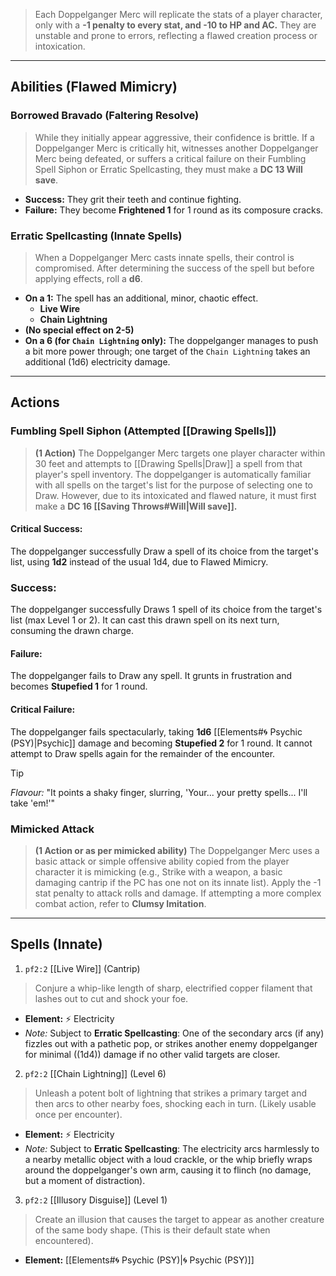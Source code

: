 > Each Doppelganger Merc will replicate the stats of a player character, only with a **-1 penalty to every stat, and -10 to HP and AC.** They are unstable and prone to errors, reflecting a flawed creation process or intoxication.

---

## Abilities (Flawed Mimicry)

### Borrowed Bravado (Faltering Resolve)

> While they initially appear aggressive, their confidence is brittle. If a Doppelganger Merc is critically hit, witnesses another Doppelganger Merc being defeated, or suffers a critical failure on their Fumbling Spell Siphon or Erratic Spellcasting, they must make a **DC 13 Will save**.

*   **Success:** They grit their teeth and continue fighting.
*   **Failure:** They become **Frightened 1** for 1 round as its composure cracks.

### Erratic Spellcasting (Innate Spells)

> When a Doppelganger Merc casts innate spells, their control is compromised. After determining the success of the spell but before applying effects, roll a **d6**.

*   **On a 1:** The spell has an additional, minor, chaotic effect.
    *   **Live Wire**
    *   **Chain Lightning**
*   **(No special effect on 2-5)**
*   **On a 6 (for `Chain Lightning` only):** The doppelganger manages to push a bit more power through; one target of the `Chain Lightning` takes an additional \(1d6\) electricity damage.

---
## Actions

### Fumbling Spell Siphon (Attempted [[Drawing Spells]])

> **(1 Action)** The Doppelganger Merc targets one player character within 30 feet and attempts to [[Drawing Spells|Draw]] a spell from that player's spell inventory. The doppelganger is automatically familiar with all spells on the target's list for the purpose of selecting one to Draw. However, due to its intoxicated and flawed nature, it must first make a **DC 16 [[Saving Throws#Will|Will save]].**

#### Critical Success:

The doppelganger successfully Draw a spell of its choice from the target's list, using **1d2** instead of the usual 1d4, due to Flawed Mimicry.
### Success:

The doppelganger successfully Draws 1 spell of its choice from the target's list (max Level 1 or 2). It can cast this drawn spell on its next turn, consuming the drawn charge.

#### Failure:

The doppelganger fails to Draw any spell. It grunts in frustration and becomes **Stupefied 1** for 1 round.
#### Critical Failure:

The doppelganger fails spectacularly, taking **1d6** [[Elements#🌀 Psychic (PSY)|Psychic]] damage and becoming **Stupefied 2** for 1 round. It cannot attempt to Draw spells again for the remainder of the encounter.

> [!TIP]
> *Flavour:* "It points a shaky finger, slurring, 'Your... your pretty spells... I'll take 'em!'"

### Mimicked Attack

> **(1 Action or as per mimicked ability)** The Doppelganger Merc uses a basic attack or simple offensive ability copied from the player character it is mimicking (e.g., Strike with a weapon, a basic damaging cantrip if the PC has one not on its innate list). Apply the -1 stat penalty to attack rolls and damage. If attempting a more complex combat action, refer to **Clumsy Imitation**.

---

## Spells (Innate)

1. `pf2:2` [[Live Wire]] (Cantrip)
> Conjure a whip-like length of sharp, electrified copper filament that lashes out to cut and shock your foe.
*   **Element:** ⚡ Electricity
*   *Note:* Subject to **Erratic Spellcasting**: One of the secondary arcs (if any) fizzles out with a pathetic pop, or strikes another enemy doppelganger for minimal (\(1d4\)) damage if no other valid targets are closer.

2. `pf2:2` [[Chain Lightning]] (Level 6)
> Unleash a potent bolt of lightning that strikes a primary target and then arcs to other nearby foes, shocking each in turn. (Likely usable once per encounter).
*   **Element:** ⚡ Electricity
*   *Note:* Subject to **Erratic Spellcasting**: The electricity arcs harmlessly to a nearby metallic object with a loud crackle, or the whip briefly wraps around the doppelganger's own arm, causing it to flinch (no damage, but a moment of distraction).

3. `pf2:2` [[Illusory Disguise]] (Level 1)
> Create an illusion that causes the target to appear as another creature of the same body shape. (This is their default state when encountered).
*   **Element:** [[Elements#🌀 Psychic (PSY)|🌀 Psychic (PSY)]]